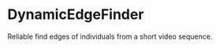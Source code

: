 DynamicEdgeFinder
=================

Reliable find edges of individuals from a short video sequence.
